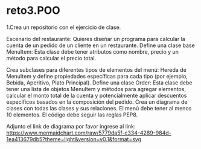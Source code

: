 # reto3.POO
1.Crea un repositorio con el ejercicio de clase.

Escenario del restaurante: Quieres diseñar un programa para calcular la cuenta de un pedido de un cliente en un restaurante.
Define una clase base MenuItem: Esta clase debe tener atributos como nombre, precio y un método para calcular el precio total.

Crea subclases para diferentes tipos de elementos del menú: Hereda de MenuItem y define propiedades específicas para cada tipo (por ejemplo, Bebida, Aperitivo, Plato Principal). Define una clase Order: Esta clase debe tener una lista de objetos MenuItem y métodos para agregar elementos, calcular el monto total de la cuenta y potencialmente aplicar descuentos específicos basados en la composición del pedido. Crea un diagrama de clases con todas las clases y sus relaciones. El menú debe tener al menos 10 elementos. El código debe seguir las reglas PEP8.

Adjunto el link de diagrama por favor ingrese al link: https://www.mermaidchart.com/raw/5779da5f-c334-4289-984d-1ea413679db5?theme=light&version=v0.1&format=svg
